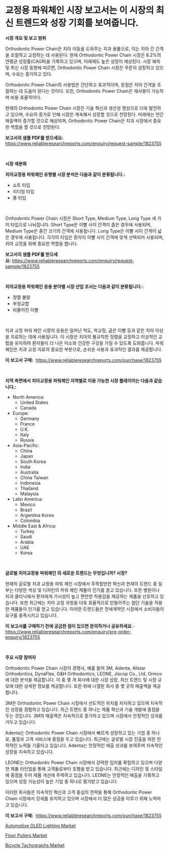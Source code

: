 <p><h1>교정용 파워체인 시장 보고서는 이 시장의 최신 트렌드와 성장 기회를 보여줍니다.</h1></p><p><strong>시장 개요 및 보고 범위</strong></p>
<p><p>Orthodontic Power Chain은 치아 이동을 도와주는 치과 용품으로, 이는 치아 간 간격을 조절하고 교정하는 데 사용된다. 현재 Orthodontic Power Chain 시장은 8.2%의 연평균 성장률(CAGR)을 기록하고 있으며, 미래에도 높은 성장이 예상된다. 시장 예측 및 최신 시장 동향에 따르면, Orthodontic Power Chain 시장은 꾸준히 성장하고 있으며, 수요는 증가하고 있다.</p><p>Orthodontic Power Chain의 사용법은 간단하고 효과적이며, 장점은 치아 간격을 조절하는 데 도움이 된다는 것이다. 또한, Orthodontic Power Chain은 재사용이 가능하며 비용 효율적이다.</p><p>현재의 Orthodontic Power Chain 시장은 기술 혁신과 생산성 향상으로 더욱 발전하고 있으며, 수요의 증가로 인해 시장은 계속해서 성장할 것으로 전망된다. 미래에는 연간 매출액이 증가할 것으로 예상되며, Orthodontic Power Chain은 치과 시장에서 중요한 역할을 할 것으로 전망된다.</p></p>
<p><strong>보고서의 샘플 PDF를 받으세요:</strong> <a href="https://www.reliableresearchreports.com/enquiry/request-sample/1823755">https://www.reliableresearchreports.com/enquiry/request-sample/1823755</a></p>
<p>&nbsp;</p>
<p><strong>시장 세분화</strong></p>
<p><strong>치아교정용 파워체인 유형별 시장 분석은 다음과 같이 분류됩니다.:</strong></p>
<p><ul><li>쇼트 타입</li><li>미디엄 타입</li><li>롱 타입</li></ul></p>
<p>&nbsp;</p>
<p><p>Orthodontic Power Chain 시장은 Short Type, Medium Type, Long Type 세 가지 타입으로 나눠집니다. Short Type은 이빨 사이 간격이 좁은 경우에 사용되며, Medium Type은 중간 크기의 간격에 사용됩니다. Long Type은 이빨 사이 간격이 넓은 경우에 사용됩니다. 각각의 타입은 환자의 이빨 사이 간격에 맞게 선택되어 사용되며, 치아 교정을 위해 중요한 역할을 합니다.</p></p>
<p><strong>보고서의 샘플 PDF를 받으세요:</strong>&nbsp;<a href="https://www.reliableresearchreports.com/enquiry/request-sample/1823755">https://www.reliableresearchreports.com/enquiry/request-sample/1823755</a></p>
<p>&nbsp;</p>
<p><strong> 치아교정용 파워체인 응용 분야별 시장 산업 조사는 다음과 같이 분류됩니다.:</strong></p>
<p><ul><li>정렬 불량</li><li>부정교합</li><li>비뚤어진 이빨</li></ul></p>
<p>&nbsp;</p>
<p><p>치과 교정 파워 체인 시장의 응용은 일어난 척도, 악교정, 굽은 이빨 등과 같은 치아 이상을 치료하는 데에 사용됩니다. 이 시장은 치아의 불규칙한 정렬을 교정하고 이상적인 교합을 유지하여 환자들이 더 나은 미소와 건강한 구강을 가질 수 있도록 도와줍니다. 파워 체인은 치과 교정 치료의 중요한 부분으로, 손쉬운 사용과 효과적인 결과를 제공합니다.</p></p>
<p><strong>이 보고서 구매:</strong>&nbsp; <a href="https://www.reliableresearchreports.com/purchase/1823755">https://www.reliableresearchreports.com/purchase/1823755</a></p>
<p>&nbsp;</p>
<p><strong>지역 측면에서 치아교정용 파워체인 지역별로 이용 가능한 시장 플레이어는 다음과 같습니다.:</strong></p>
<p><ul>
    <li>
        North America:
        <ul>
            <li>United States</li>
            <li>Canada</li>
        </ul>
    </li>
    <li>
        Europe:
        <ul>
            <li>Germany</li>
            <li>France</li>
            <li>U.K.</li>
            <li>Italy</li>
            <li>Russia</li>
        </ul>
    </li>
    <li>
        Asia-Pacific:
        <ul>
            <li>China</li>
            <li>Japan</li>
            <li>South Korea</li>
            <li>India</li>
            <li>Australia</li>
            <li>China Taiwan</li>
            <li>Indonesia</li>
            <li>Thailand</li>
            <li>Malaysia</li>
        </ul>
    </li>
    <li>
        Latin America:
        <ul>
            <li>Mexico</li>
            <li>Brazil</li>
            <li>Argentina Korea</li>
            <li>Colombia</li>
        </ul>
    </li>
    <li>
        Middle East & Africa:
        <ul>
            <li>Turkey</li>
            <li>Saudi</li>
            <li>Arabia</li>
            <li>UAE</li>
            <li>Korea</li>
        </ul>
    </li>
    </ul></p>
<p>&nbsp;</p>
<p><strong>글로벌 치아교정용 파워체인 의 새로운 트렌드는 무엇입니까? 시장?</strong></p>
<p><p>현재의 글로벌 치과 교정용 파워 체인 시장에서 주목할만한 혁신과 현재의 트렌드 중 일부는 다양한 색상 및 디자인의 파워 체인 제품이 인기를 끌고 있습니다. 또한 병원이나 치과 클리닉에서 환자에게 가시성이 높고 편안한 착용감을 제공하는 제품을 선호하고 있습니다. 또한 최근에는 치아 교정 과정을 더욱 효율적으로 만들어주는 첨단 기술을 적용한 제품들이 인기를 얻고 있습니다. 이러한 트렌드들은 전세계적인 시장에서 소비자들의 요구를 충족시키고 있습니다.</p></p>
<p><strong>이 보고서를 구매하기 전에 궁금한 점이 있으면 문의하거나 공유하세요.</strong>- <a href="https://www.reliableresearchreports.com/enquiry/pre-order-enquiry/1823755">https://www.reliableresearchreports.com/enquiry/pre-order-enquiry/1823755</a></p>
<p>&nbsp;</p>
<p><strong>주요 시장 참여자</strong></p>
<p><p>Orthodontic Power Chain 시장의 경쟁사, 예를 들어 3M, Adenta, Allstar Orthodontics, DynaFlex, G&H Orthodontics, LEONE, Jiscop Co., Ltd, Ormco에 대한 분석을 제공합니다. 이 중 몇 개 회사에 대한 시장 성장, 최신 트렌드 및 시장 규모에 대한 상세한 정보를 제공합니다. 또한 위에 나열된 회사 중 몇 곳의 매출액을 제공합니다.</p><p>3M은 Orthodontic Power Chain 시장에서 선도적인 위치를 차지하고 있으며 지속적인 성장을 경험하고 있습니다. 최근 트렌드 중 하나는 제품 혁신과 기술 개발에 중점을 두는 것입니다. 3M의 매출액은 지속적으로 증가하고 있으며 시장에서 안정적인 성과를 거두고 있습니다.</p><p>Adenta는 Orthodontic Power Chain 시장에서 빠르게 성장하고 있는 기업 중 하나로, 품질과 고객 서비스에 중점을 두고 있습니다. 최근에는 글로벌 시장 진출을 위한 전략적인 노력을 기울이고 있습니다. Adenta는 안정적인 매출 성과를 보여주며 지속적인 성장을 지속하고 있습니다.</p><p>LEONE는 Orthodontic Power Chain 시장에서 강력한 입지를 확립하고 있으며 다양한 제품 라인업을 통해 고객들로부터 호평을 받고 있습니다. 최근에는 디자인 및 스타일에 중점을 두어 제품 개선에 주력하고 있습니다. LEONE는 안정적인 매출을 기록하고 있으며 성장 가능성이 높은 기업 중 하나로 평가받고 있습니다.</p><p>이러한 회사들은 지속적인 혁신과 고객 중심의 전략을 통해 Orthodontic Power Chain 시장에서 강세를 유지하고 있으며 시장에서 더 많은 성공을 이루기 위해 노력하고 있습니다.</p></p>
<p><strong>이 보고서 구매:</strong>&nbsp;&nbsp;<a href="https://www.reliableresearchreports.com/purchase/1823755">https://www.reliableresearchreports.com/purchase/1823755</a></p>
<p><p><a href="https://simplistic-meeting-7ee.notion.site/Automotive-OLED-Lighting-Market-Research-Report-The-Key-To-Successful-Business-Strategy-Forecasted--c06f9de9a9b24e8c8f898092918c8cd1">Automotive OLED Lighting Market</a></p><p><a href="https://github.com/Sinjinluong3e0awx2m195k76/Market-Research-Report-List-1/blob/main/floor-pullers-market.md">Floor Pullers Market</a></p><p><a href="https://skillful-vermicelli-b89.notion.site/Bicycle-Tachographs-Market-Analysis-Examines-its-Scope-on-Growth-Opportunities-and-Forecasted-Trend-6951ea4022cd44b2b97957c715422474">Bicycle Tachographs Market</a></p></p>
